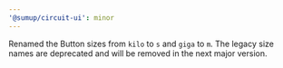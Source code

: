 ```yaml
---
'@sumup/circuit-ui': minor
---
```


Renamed the Button sizes from `kilo` to `s` and `giga` to `m`. The legacy size names are deprecated and will be removed in the next major version.
